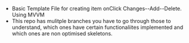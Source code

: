 * Basic Template File for creating item onClick Changes--Add--Delete. Using MVVM
* This repo has mulitple branches you have to go through those to understand, which ones have certain functionaliites implemented and which ones are non optimised skeletons.
